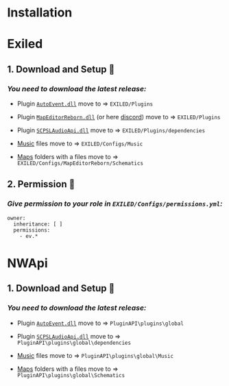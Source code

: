 # Installation
# Exiled
## 1. Download and Setup :moyai:
### *You need to download the latest release:*

- Plugin [``AutoEvent.dll``](https://github.com/KoT0XleB/AutoEvent-Exiled/releases/latest) move to => ``EXILED/Plugins``

- Plugin [``MapEditorReborn.dll``](https://github.com/KoT0XleB/AutoEvent-Exiled/releases/latest) (or here [discord](https://discord.gg/sQcSSPjf8p)) move to => ``EXILED/Plugins``

- Plugin [``SCPSLAudioApi.dll``](https://github.com/CedModV2/SCPSLAudioApi/releases/latest)  move to => ``EXILED/Plugins/dependencies``

- [Music](https://github.com/KoT0XleB/AutoEvent-Exiled/tree/main/Music) files move to => ``EXILED/Configs/Music``

- [Maps](https://github.com/KoT0XleB/AutoEvent-Exiled/tree/main/Schematics) folders with a files move to => ``EXILED/Configs/MapEditorReborn/Schematics``

## 2. Permission :gem:
### *Give permission to your role in ``EXILED/Configs/permissions.yml``:*

```
owner:
  inheritance: [ ]
  permissions:
    - ev.*
```

# NWApi
## 1. Download and Setup :moyai:
### *You need to download the latest release:*
- Plugin [``AutoEvent.dll``](https://github.com/KoT0XleB/AutoEvent-Exiled/releases/latest) move to => ``PluginAPI\plugins\global``

- Plugin [``SCPSLAudioApi.dll``](https://github.com/CedModV2/SCPSLAudioApi/releases/latest)  move to => ``PluginAPI\plugins\global\dependencies``

- [Music](https://github.com/KoT0XleB/AutoEvent-Exiled/tree/main/Music) files move to => ``PluginAPI\plugins\global\Music``

- [Maps](https://github.com/KoT0XleB/AutoEvent-Exiled/tree/main/Schematics) folders with a files move to => ``PluginAPI\plugins\global\Schematics``
